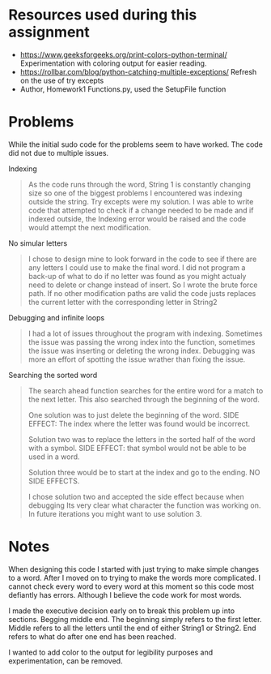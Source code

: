 # Resources used during this assignment

*  https://www.geeksforgeeks.org/print-colors-python-terminal/
    Experimentation with coloring output for easier reading.
*  https://rollbar.com/blog/python-catching-multiple-exceptions/
    Refresh on the use of try excepts
*  Author, Homework1 Functions.py, used the SetupFile function

# Problems

While the initial sudo code for the problems seem to have worked. 
The code did not due to multiple issues. 

Indexing
> As the code runs through the word, String 1 is constantly changing size so one of
> the biggest problems I encountered was indexing outside the string. Try excepts 
> were my solution. I was able to write code that attempted to check if a change
> needed to be made and if indexed outside, the Indexing error would be raised and 
> the code would attempt the next modification.
 
No simular letters
> I chose to design mine to look forward in the code to see if there are 
> any letters I could use to make the final word. I did not program a back-up of what
> to do if no letter was found as you might actualy need to delete or change instead
> of insert. So I wrote the brute force path. If no other modification paths are valid
> the code justs replaces the current letter with the corresponding letter in String2

Debugging and infinite loops
> I had a lot of issues throughout the program with indexing. 
> Sometimes the issue was passing the wrong index into the function, sometimes
> the issue was inserting or deleting the wrong index. Debugging was more an effort
> of spotting the issue wrather than fixing the issue.

Searching the sorted word
> The search ahead function searches for the entire word for a match to the next letter.
> This also searched through the beginning of the word. 
> 
> One solution was to just delete the beginning of the word. SIDE EFFECT: The index where
> the letter was found would be incorrect.
> 
> Solution two was to replace the letters in the sorted half of the word with a symbol.
> SIDE EFFECT: that symbol would not be able to be used in a word.
> 
> Solution three would be to start at the index and go to the ending. NO SIDE EFFECTS.
> 
> I chose solution two and accepted the side effect because when debugging Its very clear
> what character the function was working on. In future iterations you might want
> to use solution 3.

# Notes

When designing this code I started with just trying to make simple changes to a word.
After I moved on to trying to make the words more complicated. I cannot check every
word to every word at this moment so this code most defiantly has errors. Although
I believe the code work for most words.

I made the executive decision early on to break this problem up into sections. Begging
middle end. The beginning simply refers to the first letter. Middle refers to all the
letters until the end of either String1 or String2. End refers to what do after 
one end has been reached.

I wanted to add color to the output for legibility purposes and experimentation, 
can be removed.